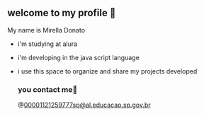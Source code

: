 ## welcome to my profile 👋

My name is Mirella Donato

- i'm studying at alura
- i'm developing in the java script language
- i use this space to organize and share my projects developed

  ### you contact me📧

  @00001121259777sp@al.educacao.sp.gov.br
